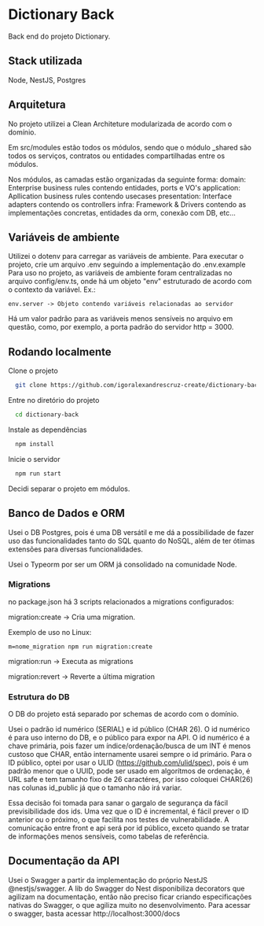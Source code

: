 # Dictionary Back
Back end do projeto Dictionary.

## Stack utilizada
Node, NestJS, Postgres

## Arquitetura
No projeto utilizei a Clean Architeture modularizada de acordo com o domínio.

Em src/modules estão todos os módulos, sendo que o módulo _shared são todos os serviços, contratos ou entidades compartilhadas entre os módulos.

Nos módulos, as camadas estão organizadas da seguinte forma:
domain: Enterprise business rules contendo entidades, ports e VO's
application: Apllication business rules contendo usecases
presentation: Interface adapters contendo os controllers
infra: Framework & Drivers contendo as implementações concretas, entidades da orm, conexão com DB, etc...

## Variáveis de ambiente
Utilizei o dotenv para carregar as variáveis de ambiente. Para executar o projeto, crie um arquivo .env seguindo a implementação do .env.example 
Para uso no projeto, as variáveis de ambiente foram centralizadas no arquivo config/env.ts, onde há um objeto "env" estruturado de acordo com o contexto da variável. 
Ex.:
```
env.server -> Objeto contendo variáveis relacionadas ao servidor
```

Há um valor padrão para as variáveis menos sensíveis no arquivo em questão, como, por exemplo, a porta padrão do servidor http = 3000.

## Rodando localmente

Clone o projeto

```bash
  git clone https://github.com/igoralexandrescruz-create/dictionary-back
```

Entre no diretório do projeto

```bash
  cd dictionary-back
```

Instale as dependências

```bash
  npm install
```

Inicie o servidor

```bash
  npm run start
```

Decidi separar o projeto em módulos.

## Banco de Dados e ORM
Usei o DB Postgres, pois é uma DB versátil e me dá a possibilidade de fazer uso das funcionalidades tanto do SQL quanto do NoSQL, além de ter ótimas extensões para diversas funcionalidades.

Usei o Typeorm por ser um ORM já consolidado na comunidade Node.

### Migrations
no package.json há 3 scripts relacionados a migrations configurados:

migration:create -> Cria uma migration.

Exemplo de uso no Linux:

```
m=nome_migration npm run migration:create
```

migration:run -> Executa as migrations

migration:revert -> Reverte a última migration

### Estrutura do DB
O DB do projeto está separado por schemas de acordo com o domínio.

Usei o padrão id numérico (SERIAL) e id público (CHAR 26). O id numérico é para uso interno do DB, e o público para expor na API. O id numérico é a chave primária, pois fazer um índice/ordenação/busca de um INT é menos custoso que  CHAR, então internamente usarei sempre o id primário. Para o ID público, optei por usar o ULID (https://github.com/ulid/spec), pois é um padrão menor que o UUID, pode ser usado em algorítmos de ordenação, é URL safe e tem tamanho fixo de 26 caractéres, por isso coloquei CHAR(26) nas colunas id_public já que o tamanho não irá variar. 

Essa decisão foi tomada para sanar o gargalo de segurança da fácil previsibilidade dos ids. Uma vez que o ID é incremental, é fácil prever o ID anterior ou o próximo, o que facilita nos testes de vulnerabilidade. A comunicação entre front e api será por id público, exceto quando se tratar de informações menos sensíveis, como tabelas de referência. 

## Documentação da API
Usei o Swagger a partir da implementação do próprio NestJS @nestjs/swagger. A lib do Swagger do Nest disponibiliza decorators que agilizam na documentação, então não preciso ficar criando especificações nativas do Swagger, o que agiliza muito no desenvolvimento. Para acessar o swagger, basta acessar http://localhost:3000/docs